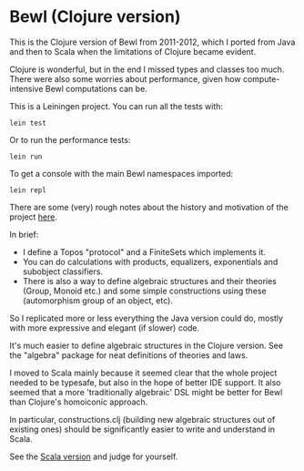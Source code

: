 Bewl (Clojure version)
======================

This is the Clojure version of Bewl from 2011-2012, which I ported from
Java and then to Scala when the limitations of Clojure became evident.

Clojure is wonderful, but in the end I missed types and classes too much.
There were also some worries about performance, given how compute-intensive
Bewl computations can be.  

This is a Leiningen project. You can run all the tests with:

    lein test

Or to run the performance tests:

    lein run

To get a console with the main Bewl namespaces imported:

    lein repl

There are some (very) rough notes about the history and motivation of the 
project [here](https://github.com/fdilke/bewl-java/tree/master/doc).

In brief:

- I define a Topos "protocol" and a FiniteSets which implements it.
- You can do calculations with products, equalizers, exponentials and subobject classifiers.
- There is also a way to define algebraic structures and their theories (Group, Monoid etc.)
and some simple constructions using these (automorphism group of an object, etc).

So I replicated more or less everything the Java version could do, mostly with
more expressive and elegant (if slower) code.

It's much easier to define algebraic structures in the Clojure version. See
the "algebra" package for neat definitions of theories and laws.

I moved to Scala mainly because it seemed clear that the whole project 
needed to be typesafe, but also in the hope of better IDE support. It also
seemed that a more 'traditionally algebraic' DSL might be better for Bewl than
Clojure's homoiconic approach.

In particular, constructions.clj (building new algebraic structures out of 
existing ones) should be significantly easier to write and understand in Scala.
 
See the [Scala version](http://github.com/fdilke/bewl) and judge for yourself.
